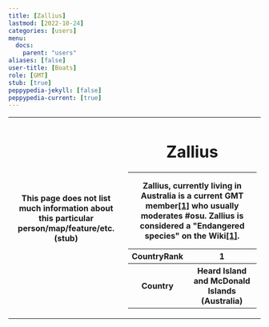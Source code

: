 ```yaml
---
title: [Zallius]
lastmod: [2022-10-24]
categories: [users]
menu:
  docs:
    parent: "users"
aliases: [false]
user-title: [Boats]
role: [GMT]
stub: [true]
peppypedia-jekyll: [false]
peppypedia-current: [true]
---
```


<table>
  <tr>
    <th>
      This page does not list much information about this particular person/map/feature/etc. (stub)
      <th>

# Zallius
* * *
Zallius, currently living in Australia is a current GMT member[[1]](https://osu.ppy.sh/users/55) who usually moderates #osu. Zallius is considered a "Endangered species" on the Wiki[[1]](https://osu.ppy.sh/wiki/en/People/The_Team).
<table>
  <tr>
    <th>
      CountryRank
      <th>
        1
        <tr>
          <th>
          Country
           <th>
             Heard Island and McDonald Islands (Australia)
             
       
             
